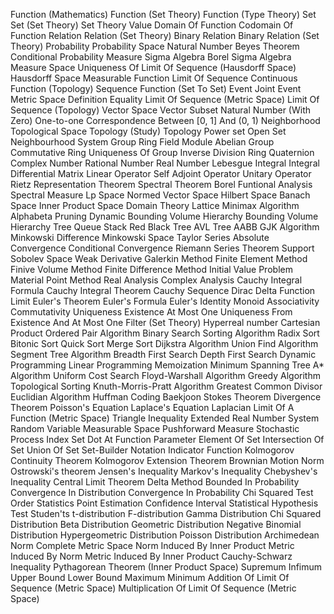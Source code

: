 Function (Mathematics)
Function (Set Theory)
Function (Type Theory)
Set
Set (Set Theory)
Set Theory
Value
Domain Of Function
Codomain Of Function
Relation
Relation (Set Theory)
Binary Relation
Binary Relation (Set Theory)
Probability
Probability Space
Natural Number
Beyes Theorem
Conditional Probability
Measure
Sigma Algebra
Borel Sigma Algebra
Measure Space
Uniqueness Of Limit Of Sequence (Hausdorff Space)
Hausdorff Space
Measurable Function
Limit Of Sequence
Continuous Function (Topology)
Sequence
Function (Set To Set)
Event
Joint Event
Metric Space
Definition Equality
Limit Of Sequence (Metric Space)
Limit Of Sequence (Topology)
Vector Space
Vector
Subset
Natural Number (With Zero)
One-to-one Correspondence Between [0, 1] And (0, 1)
Neighborhood
Topological Space
Topology (Study)
Topology
Power set
Open Set
Neighbourhood System
Group
Ring
Field
Module
Abelian Group
Commutative Ring
Uniqueness Of Group Inverse
Division Ring
Quaternion
Complex Number
Rational Number
Real Number
Lebesgue Integral
Integral
Differential
Matrix
Linear Operator
Self Adjoint Operator
Unitary Operator
Rietz Representation Theorem
Spectral Theorem
Borel Funtional Analysis
Spectral Measure
Lp Space
Normed Vector Space
Hilbert Space
Banach Space
Inner Product Space
Domain Theory
Lattice
Minimax Algorithm
Alphabeta Pruning
Dynamic Bounding Volume Hierarchy
Bounding Volume Hierarchy
Tree
Queue
Stack
Red Black Tree
AVL Tree
AABB
GJK Algorithm
Minkowski Difference
Minkowski Space
Taylor Series
Absolute Convergence
Conditional Convergence
Riemann Series Theorem
Support
Sobolev Space
Weak Derivative
Galerkin Method
Finite Element Method
Finive Volume Method
Finite Difference Method
Initial Value Problem
Material Point Method
Real Analysis
Complex Analysis
Cauchy Integral Formula
Cauchy Integral Theorem
Cauchy Sequence
Dirac Delta Function
Limit
Euler's Theorem
Euler's Formula
Euler's Identity
Monoid
Associativity
Commutativity
Uniqueness
Existence
At Most One
Uniqueness From Existence And At Most One
Filter (Set Theory)
Hyperreal number
Cartesian Product
Ordered Pair
Algorithm
Binary Search
Sorting Algorithm
Radix Sort
Bitonic Sort
Quick Sort
Merge Sort
Dijkstra Algorithm
Union Find Algorithm
Segment Tree Algorithm
Breadth First Search
Depth First Search
Dynamic Programming
Linear Programming
Memoization
Minimum Spanning Tree
A* Algorithm
Uniform Cost Search
Floyd-Warshall Algorithm
Greedy Algorithm
Topological Sorting
Knuth-Morris-Pratt Algorithm
Greatest Common Divisor
Euclidian Algorithm
Huffman Coding
Baekjoon
Stokes Theorem
Divergence Theorem
Poisson's Equation
Laplace's Equation
Laplacian
Limit Of A Function (Metric Space)
Triangle Inequality
Extended Real Number System
Random Variable
Measurable Space
Pushforward Measure
Stochastic Process
Index Set
Dot At Function Parameter
Element Of Set
Intersection Of Set
Union Of Set
Set-Builder Notation
Indicator Function
Kolmogorov Continuity Theorem
Kolmogorov Extension Theorem
Brownian Motion
Norm
Ostrowski's theorem
Jensen's Inequality
Markov's Inequality
Chebyshev's Inequality
Central Limit Theorem
Delta Method
Bounded In Probability
Convergence In Distribution
Convergence In Probability
Chi Squared Test
Order Statistics
Point Estimation
Confidence Interval
Statistical Hypothesis Test
Studen'ts t-distribution
F-distribution
Gamma Distribution
Chi Squared Distribution
Beta Distribution
Geometric Distribution
Negative Binomial Distribution
Hypergeometric Distribution
Poisson Distribution
Archimedean Norm
Complete Metric Space
Norm Induced By Inner Product
Metric Induced By Norm
Metric Induced By Inner Product
Cauchy-Schwarz Inequality
Pythagorean Theorem (Inner Product Space)
Supremum
Infimum
Upper Bound
Lower Bound
Maximum
Minimum
Addition Of Limit Of Sequence (Metric Space)
Multiplication Of Limit Of Sequence (Metric Space)